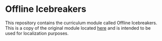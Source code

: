 # Offline Icebreakers

This repository contains the curriculum module called Offline Icebreakers. This is a copy of the original module located [here](https://github.com/chadsansing/curriculum-testing/tree/master/offline-icebreakers) and is intended to be used for localization purposes.

